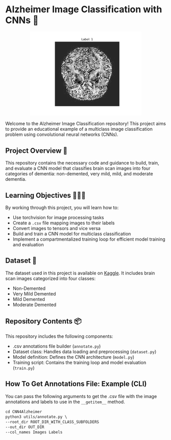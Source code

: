 # Alzheimer Image Classification with CNNs 🧠

<p align="center">
  <img src="resources/img_readme.png" width="350" title="Example of a processed image">
</p>

Welcome to the Alzheimer Image Classification repository! This project aims to provide an educational example of a multiclass image classification problem using convolutional neural networks (CNNs).

## Project Overview 🔖
This repository contains the necessary code and guidance to build, train, and evaluate a CNN model that classifies brain scan images into four categories of dementia: non-demented, very mild, mild, and moderate dementia.

## Learning Objectives 👨🏽‍💻
By working through this project, you will learn how to:

- Use torchvision for image processing tasks
- Create a ```.csv``` file mapping images to their labels
- Convert images to tensors and vice versa
- Build and train a CNN model for multiclass classification
- Implement a compartmentalized training loop for efficient model training and evaluation

## Dataset 📁
The dataset used in this project is available on [Kaggle](https://www.kaggle.com/datasets/tourist55/alzheimers-dataset-4-class-of-images). It includes brain scan images categorized into four classes:

- Non-Demented
- Very Mild Demented
- Mild Demented
- Moderate Demented

## Repository Contents 📦
This repository includes the following components:

- .csv annotations file builder (```annotate.py```)
- Dataset class: Handles data loading and preprocessing (```dataset.py```)
- Model definition: Defines the CNN architecture (```model.py```)
- Training script: Contains the training loop and model evaluation (```train.py```)

## How To Get Annotations File: Example (CLI)
You can pass the following arguments to get the .csv file with the image annotations and labels to use in the ```__getitem__``` method.
```
cd CNN4Alzheimer
python3 utils/annotate.py \
--root_dir ROOT_DIR_WITH_CLASS_SUBFOLDERS
--out_dir OUT_DIR
--col_names Images Labels
```
